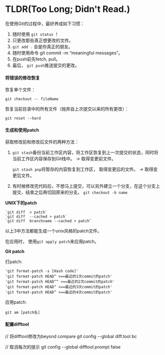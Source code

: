 # TLDR(Too Long; Didn't Read.) #
在使用Git的过程中，最好养成如下习惯：

1. 随时使用 `git status` ！
2. 只更改那些真正想更改的文件。
3. `git add .` 会是你真正的朋友。
4. 随时使用命令 git commit -m “meaningful messages”。
5. 在push前先fetch, pull。
6. 最后， `git push`推送提交的更改。


#### 将错误的修改恢复 ####

恢复单个文件：

    git checkout -- fileName


恢复当前目录中的所有文件（抛弃自上次提交以来的所有更改）：

    git reset --hard


#### 生成和使用patch ####

获取修改前和修改后文件的两种方法：

1. `git stash`备份当前工作区内容，将工作区恢复到上一次提交的状态，同时将当前工作区内容保存到Git栈中。  -> 取得变更前文件。

	`git stash pop`将暂存的内容恢复到工作区， 取得变更后的文件。  -> 取得变更后文件。

2. 有时候修改完代码后，不想马上提交，可以另外建立一个分支，在这个分支上提交，结束之后再切回原来的分支。
	`git checkout -b name`


**UNIX下的patch**

 	`git diff  > patch`
    `git diff  --cached > patch`
    `git diff  branchname --cached > patch`

以上3中方法都能生成一个unix风格的patch文件。

在应用时， 使用`git apply patch`来应用patch。

**Git patch**

打patch:

    'git format-patch -s [Hash code]'
    'git format-patch HEAD^ <==最近的1次commit的patch'
    'git format-patch HEAD^^ <==最近的2次commit的patch'
    'git format-patch HEAD^ <==最近的3次commit的patch'
    'git format-patch HEAD^ <==最近的4次commit的patch'

应用patch:

    git am [patch名]


#### 配置difftool ####

// 将difftool修改为beyond compare
git  config  --global   diff.tool   bc

// 取消每次的提示
git  config  --global  difftool.prompt  false

